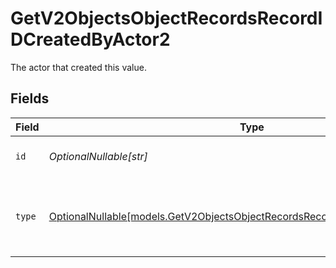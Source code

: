 # GetV2ObjectsObjectRecordsRecordIDCreatedByActor2

The actor that created this value.


## Fields

| Field                                                                                                                                              | Type                                                                                                                                               | Required                                                                                                                                           | Description                                                                                                                                        |
| -------------------------------------------------------------------------------------------------------------------------------------------------- | -------------------------------------------------------------------------------------------------------------------------------------------------- | -------------------------------------------------------------------------------------------------------------------------------------------------- | -------------------------------------------------------------------------------------------------------------------------------------------------- |
| `id`                                                                                                                                               | *OptionalNullable[str]*                                                                                                                            | :heavy_minus_sign:                                                                                                                                 | An ID to identify the actor.                                                                                                                       |
| `type`                                                                                                                                             | [OptionalNullable[models.GetV2ObjectsObjectRecordsRecordIDCreatedByActorType2]](../models/getv2objectsobjectrecordsrecordidcreatedbyactortype2.md) | :heavy_minus_sign:                                                                                                                                 | The type of actor. [Read more information on actor types here](/docs/actors).                                                                      |